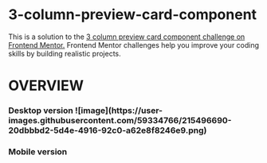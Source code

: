# 3-column-preview-card-component

This is a solution to the <a href="https://www.frontendmentor.io/challenges/3column-preview-card-component-pH92eAR2-/hub">3 column preview card  component challenge on Frontend Mentor.</a> Frontend Mentor challenges help you improve your coding skills by building realistic projects.

<h1> OVERVIEW

 <h3> Desktop version
  ![image](https://user-images.githubusercontent.com/59334766/215496690-20dbbbd2-5d4e-4916-92c0-a62e8f8246e9.png)

<h3> Mobile version


